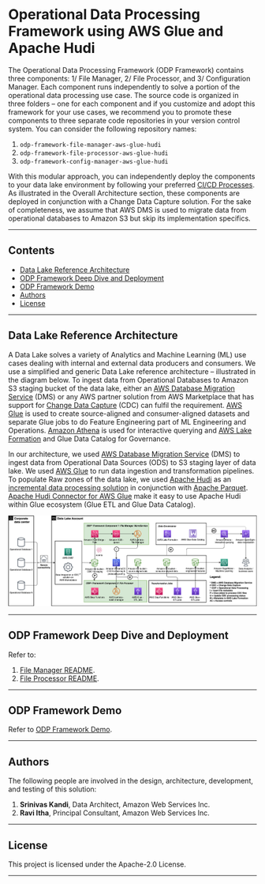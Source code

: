 # Operational Data Processing Framework using AWS Glue and Apache Hudi

The Operational Data Processing Framework (ODP Framework) contains three components: 1/ File Manager, 2/ File Processor, and 3/ Configuration Manager. Each component runs independently to solve a portion of the operational data processing use case. The source code is organized in three folders – one for each component and if you customize and adopt this framework for your use cases, we recommend you to promote these components to three separate code repositories in your version control system. You can consider the following repository names:

1.	`odp-framework-file-manager-aws-glue-hudi`
2.	`odp-framework-file-processor-aws-glue-hudi`
3.	`odp-framework-config-manager-aws-glue-hudi`

With this modular approach, you can independently deploy the components to your data lake environment by following your preferred [CI/CD Processes](https://docs.aws.amazon.com/whitepapers/latest/practicing-continuous-integration-continuous-delivery/what-is-continuous-integration-and-continuous-deliverydeployment.html). As illustrated in the Overall Architecture section, these components are deployed in conjunction with a Change Data Capture solution. For the sake of completeness, we assume that AWS DMS is used to migrate data from operational databases to Amazon S3 but skip its implementation specifics.

---

## Contents

* [Data Lake Reference Architecture](#data-lake-reference-architecture)
* [ODP Framework Deep Dive and Deployment](#odp-framework-deep-dive-and-deployment)
* [ODP Framework Demo](#odp-framework-demo)
* [Authors](#authors)
* [License](#license)

---

## Data Lake Reference Architecture

A Data Lake solves a variety of Analytics and Machine Learning (ML) use cases dealing with internal and external data producers and consumers. We use a simplified and generic Data Lake reference architecture – illustrated in the diagram below. To ingest data from Operational Databases to Amazon S3 staging bucket of the data lake, either an [AWS Database Migration Service](https://aws.amazon.com/dms/) (DMS) or any AWS partner solution from AWS Marketplace that has support for [Change Data Capture](https://en.wikipedia.org/wiki/Change_data_capture) (CDC) can fulfil the requirement. [AWS Glue](https://aws.amazon.com/) is used to create source-aligned and consumer-aligned datasets and separate Glue jobs to do Feature Engineering part of ML Engineering and Operations. [Amazon Athena](https://aws.amazon.com/athena/) is used for interactive querying and [AWS Lake Formation](https://aws.amazon.com/lake-formation/) and Glue Data Catalog for Governance.

In our architecture, we used [AWS Database Migration Service](https://aws.amazon.com/dms/) (DMS) to ingest data from Operational Data Sources (ODS) to S3 staging layer of data lake. We used [AWS Glue](https://aws.amazon.com/) to run data ingestion and transformation pipelines. To populate Raw zones of the data lake, we used [Apache Hudi](https://hudi.apache.org/) as an [incremental data processing solution](https://hudi.apache.org/blog/2021/07/21/streaming-data-lake-platform/) in conjunction with [Apache Parquet](https://parquet.apache.org/). [Apache Hudi Connector for AWS Glue](https://aws.amazon.com/marketplace/pp/prodview-6rofemcq6erku) make it easy to use Apache Hudi within Glue ecosystem (Glue ETL and Glue Data Catalog). 

![Architecture](./diagrams/ODP_Framework_AWS_Glue_and_Apache_Hudi-architecture.png)

---

## ODP Framework Deep Dive and Deployment

Refer to:
1. [File Manager README](./file_manager/README.md).
2. [File Processor README](./file_processor/README.md).

---

## ODP Framework Demo

Refer to [ODP Framework Demo](./demo/README.md).

---

## Authors

The following people are involved in the design, architecture, development, and testing of this solution:

1. **Srinivas Kandi**, Data Architect, Amazon Web Services Inc.
1. **Ravi Itha**, Principal Consultant, Amazon Web Services Inc.

---

## License

This project is licensed under the Apache-2.0 License.

---